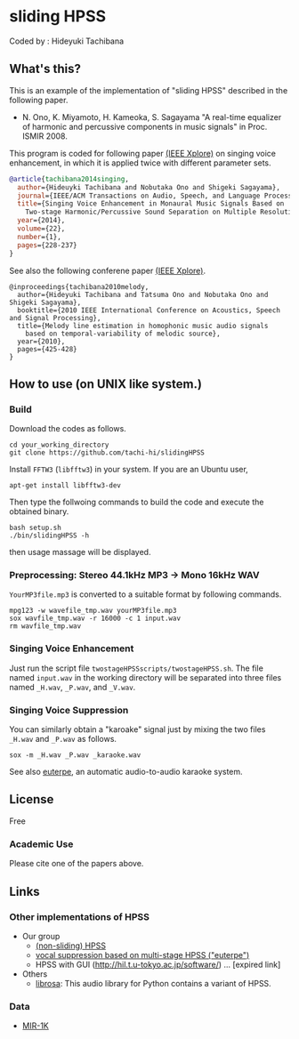 sliding HPSS
============

Coded by : Hideyuki Tachibana


What's this?
------------
This is an example of the implementation of "sliding HPSS" described in the following paper.

* N. Ono, K. Miyamoto, H. Kameoka, S. Sagayama "A real-time equalizer of harmonic and percussive components in music signals" in Proc. ISMIR 2008.

This program is coded for following paper [(IEEE Xplore)](https://doi.org/10.1109/TASLP.2013.2287052) on singing voice enhancement,
in which it is applied twice with different parameter sets.
```bibtex
@article{tachibana2014singing,
  author={Hideuyki Tachibana and Nobutaka Ono and Shigeki Sagayama},
  journal={IEEE/ACM Transactions on Audio, Speech, and Language Processing}, 
  title={Singing Voice Enhancement in Monaural Music Signals Based on 
  	Two-stage Harmonic/Percussive Sound Separation on Multiple Resolution Spectrograms}, 
  year={2014},
  volume={22},
  number={1},
  pages={228-237}
}
```
See also the following conferene paper [(IEEE Xplore)](https://doi.org/10.1109/ICASSP.2010.5495764).
```bibtex,
@inproceedings{tachibana2010melody,
  author={Hideyuki Tachibana and Tatsuma Ono and Nobutaka Ono and Shigeki Sagayama},
  booktitle={2010 IEEE International Conference on Acoustics, Speech and Signal Processing}, 
  title={Melody line estimation in homophonic music audio signals 
  	based on temporal-variability of melodic source}, 
  year={2010},
  pages={425-428}
}
```
How to use (on UNIX like system.)
---------------------------------

### Build

Download the codes as follows.

	cd your_working_directory
	git clone https://github.com/tachi-hi/slidingHPSS

Install `FFTW3` (`libfftw3`) in your system. If you are an Ubuntu user,

	apt-get install libfftw3-dev

Then type the follwoing commands to build the code and execute the obtained binary.

	bash setup.sh
	./bin/slidingHPSS -h

then usage massage will be displayed.

### Preprocessing: Stereo 44.1kHz MP3 -> Mono 16kHz WAV

`YourMP3file.mp3` is converted to a suitable format by following commands.

	mpg123 -w wavefile_tmp.wav yourMP3file.mp3
	sox wavfile_tmp.wav -r 16000 -c 1 input.wav
	rm wavfile_tmp.wav

### Singing Voice Enhancement

Just run the script file `twostageHPSSscripts/twostageHPSS.sh`. The file named `input.wav` in the working directory will be separated into three files named `_H.wav`, `_P.wav`, and `_V.wav`.

### Singing Voice Suppression

You can similarly obtain a "karoake" signal just by mixing the two files `_H.wav` and `_P.wav` as follows.

	sox -m _H.wav _P.wav _karaoke.wav

See also [euterpe](https://github.com/tachi-hi/euterpe), an automatic audio-to-audio karaoke system.

## License
Free

### Academic Use
Please cite one of the papers above.

## Links

### Other implementations of HPSS

+ Our group
	+ [(non-sliding) HPSS](https://github.com/tachi-hi/HPSS)
	+ [vocal suppression based on multi-stage HPSS ("euterpe")](https://github.com/tachi-hi/euterpe)
	+ HPSS with GUI (http://hil.t.u-tokyo.ac.jp/software/) ... [expired link]
+ Others
	+ [librosa](http://librosa.github.io/librosa/): This audio library for Python contains a variant of HPSS.

### Data
+ [MIR-1K](https://sites.google.com/site/unvoicedsoundseparation/mir-1k)

